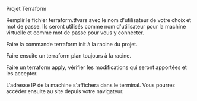 Projet Terraform

Remplir le fichier terraform.tfvars avec le nom d'utilisateur de votre choix et mot de passe.
Ils seront utilisés comme nom d'utilisateur pour la machine virtuelle et comme mot de passe pour vous y connecter.

Faire la commande terraform init à la racine du projet.

Faire ensuite un terraform plan toujours à la racine.

Faire un terraform apply, vérifier les modifications qui seront apportées et les accepter.

L'adresse IP de la machine s'affichera dans le terminal. Vous pourrez accéder ensuite au site depuis votre navigateur.




